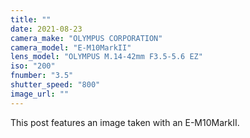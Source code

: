 ```yaml
---
title: ""
date: 2021-08-23
camera_make: "OLYMPUS CORPORATION"
camera_model: "E-M10MarkII"
lens_model: "OLYMPUS M.14-42mm F3.5-5.6 EZ"
iso: "200"
fnumber: "3.5"
shutter_speed: "800"
image_url: ""
---
```


This post features an image taken with an E-M10MarkII.